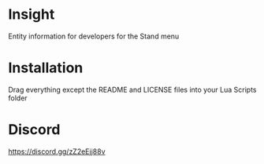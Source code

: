 # Insight
 Entity information for developers for the Stand menu

# Installation
Drag everything except the README and LICENSE files into your Lua Scripts folder

# Discord
https://discord.gg/zZ2eEjj88v


